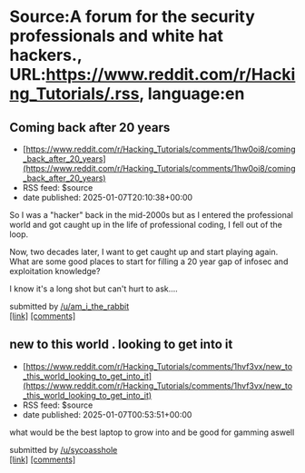 # Source:A forum for the security professionals and white hat hackers., URL:https://www.reddit.com/r/Hacking_Tutorials/.rss, language:en

## Coming back after 20 years
 - [https://www.reddit.com/r/Hacking_Tutorials/comments/1hw0oi8/coming_back_after_20_years](https://www.reddit.com/r/Hacking_Tutorials/comments/1hw0oi8/coming_back_after_20_years)
 - RSS feed: $source
 - date published: 2025-01-07T20:10:38+00:00

<!-- SC_OFF --><div class="md"><p>So I was a &quot;hacker&quot; back in the mid-2000s but as I entered the professional world and got caught up in the life of professional coding, I fell out of the loop.</p> <p>Now, two decades later, I want to get caught up and start playing again. What are some good places to start for filling a 20 year gap of infosec and exploitation knowledge?</p> <p>I know it&#39;s a long shot but can&#39;t hurt to ask....</p> </div><!-- SC_ON --> &#32; submitted by &#32; <a href="https://www.reddit.com/user/am_i_the_rabbit"> /u/am_i_the_rabbit </a> <br/> <span><a href="https://www.reddit.com/r/Hacking_Tutorials/comments/1hw0oi8/coming_back_after_20_years/">[link]</a></span> &#32; <span><a href="https://www.reddit.com/r/Hacking_Tutorials/comments/1hw0oi8/coming_back_after_20_years/">[comments]</a></span>

## new to this world . looking to get into it
 - [https://www.reddit.com/r/Hacking_Tutorials/comments/1hvf3vx/new_to_this_world_looking_to_get_into_it](https://www.reddit.com/r/Hacking_Tutorials/comments/1hvf3vx/new_to_this_world_looking_to_get_into_it)
 - RSS feed: $source
 - date published: 2025-01-07T00:53:51+00:00

<!-- SC_OFF --><div class="md"><p>what would be the best laptop to grow into and be good for gamming aswell </p> </div><!-- SC_ON --> &#32; submitted by &#32; <a href="https://www.reddit.com/user/sycoasshole"> /u/sycoasshole </a> <br/> <span><a href="https://www.reddit.com/r/Hacking_Tutorials/comments/1hvf3vx/new_to_this_world_looking_to_get_into_it/">[link]</a></span> &#32; <span><a href="https://www.reddit.com/r/Hacking_Tutorials/comments/1hvf3vx/new_to_this_world_looking_to_get_into_it/">[comments]</a></span>


